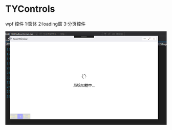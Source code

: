 # TYControls
wpf  控件
1:窗体
2:loading窗
3:分页控件

![image](https://github.com/allowwind/TYControls/blob/master/demo.png)
